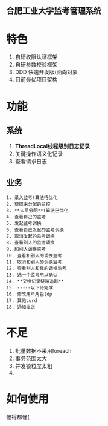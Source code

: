 合肥工业大学监考管理系统
-----
# 特色

1. 自研权限认证框架
2. 自研参数校验框架
3. DDD 快速开发版(面向对象
4. 目前最优项目架构

# 功能

## 系统

1. **ThreadLocal线程级别日志记录**
2. 关键操作语义化记录
3. 查看请求日志

## 业务

	1. 录入监考(算法待优化
 	2. 获取未分配的监控
 	3. **人员分配**(算法已优化
 	4. 查看自己的监考
 	5. 发起监考调换
 	6. 查看自己发起的监考调换
 	7. 取消发起的监考调换
 	8. 查看别人的监考调换
 	9. 和别人调换监考
 	10. 查看和别人的调换监考
 	11. 取消和别人的调换监考
 	12. 查看别人和我的调换监考
 	13. 选一个监考用以确认
 	14. **交换记录链路追踪**
 	15. -----以下待完成
 	16. 修改用户角色(dp
 	17. 其他curd
 	18. 通知发送

# 不足

1. 批量数据不采用foreach
2. 事务范围太大
3. 并发锁粒度太粗
4. 

# 如何使用

懂得都懂(